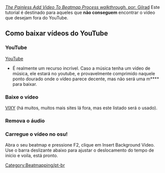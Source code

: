 [*The Painless Add Video To Beatmap Process walkthrough.* por: Gilrad](https://osu.ppy.sh/forum/t/639/)
Este tutorial é destinado para aqueles que **não conseguem** encontrar o vídeo que desejam fora do YouTube.

Como baixar vídeos do YouTube
-----------------------------------

### YouTube

[YouTube](https://www.youtube.com/)

-   É realmente um recurso incrível. Caso a música tenha um vídeo de música, ele estará no youtube, e provavelmente comprimido naquele ponto dourado onde o vídeo parece decente, mas não será uma m\*\*\*\* para baixar.

### Baixe o vídeo

[VIXY](http://vixy.net/) (há muitos, muitos mais sites lá fora, mas este listado será o usado).

### Remova o áudio

### Carregue o vídeo no osu!

Abra o seu beatmap e pressione F2, clique em Insert Background Video. Use o barra deslizante abaixo para ajustar o deslocamento do tempo de início e voila, está pronto.

<Category:Beatmapping/pt-br>
